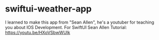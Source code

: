 # swiftui-weather-app
I learned to make this app from "Sean Allen", he's a youtuber for teaching you about IOS Development.
For SwiftUI Sean Allen Tutorial: https://youtu.be/HXoVSbwWUIk
